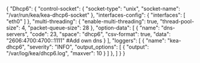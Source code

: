 {
  "Dhcp6": {
    "control-socket": {
      "socket-type": "unix",
      "socket-name": "/var/run/kea/kea-dhcp6-socket"
    },
    "interfaces-config": {
      "interfaces": [
        "eth0"
      ]
    },
    "multi-threading": {
      "enable-multi-threading": true,
      "thread-pool-size": 4,
      "packet-queue-size": 28
    },
    "option-data": [
      {
        "name": "dns-servers",
        "code": 23,
        "space": "dhcp6",
        "csv-format": true,
        "data": "2606:4700:4700::1111" #Add own dns
      }
    ],
    "loggers": [
      {
        "name": "kea-dhcp6",
        "severity": "INFO",
        "output_options": [
          {
            "output": "/var/log/kea/dhcp6.log",
            "maxver": 10
          }
        ]
      },
    ]
  }
}
